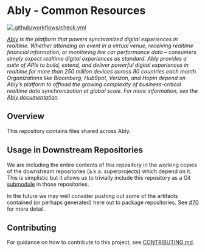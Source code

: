 # Ably - Common Resources

[![.github/workflows/check.yml](https://github.com/ably/ably-common/actions/workflows/check.yml/badge.svg)](https://github.com/ably/ably-common/actions/workflows/check.yml)

_[Ably](https://ably.com) is the platform that powers synchronized digital experiences in realtime. Whether attending an event in a virtual venue, receiving realtime financial information, or monitoring live car performance data – consumers simply expect realtime digital experiences as standard. Ably provides a suite of APIs to build, extend, and deliver powerful digital experiences in realtime for more than 250 million devices across 80 countries each month. Organizations like Bloomberg, HubSpot, Verizon, and Hopin depend on Ably’s platform to offload the growing complexity of business-critical realtime data synchronization at global scale. For more information, see the [Ably documentation](https://ably.com/documentation)._

## Overview

This repository contains files shared across Ably.

## Usage in Downstream Repositories

We are including the entire contents of this repository in the working copies of the downstream repositories (a.k.a. superprojects) which depend on it. This is simplistic but it allows us to trivially include this repository as a Git [submodule](https://git-scm.com/docs/gitsubmodules) in those repositories.

In the future we may well consider pushing out some of the artifacts contained (or perhaps generated) here out to package repositories.
See [#70](https://github.com/ably/ably-common/issues/70) for more detail.

## Contributing

For guidance on how to contribute to this project, see [CONTRIBUTING.md](CONTRIBUTING.md).
